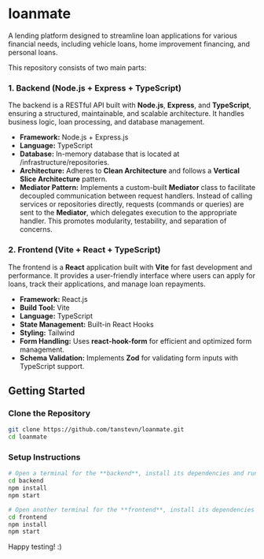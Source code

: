 # **loanmate**

A lending platform designed to streamline loan applications for various financial needs, including vehicle loans, home improvement financing, and personal loans.

This repository consists of two main parts:

### **1. Backend (Node.js + Express + TypeScript)**

The backend is a RESTful API built with **Node.js**, **Express**, and **TypeScript**, ensuring a structured, maintainable, and scalable architecture. It handles business logic, loan processing, and database management.

- **Framework:** Node.js + Express.js
- **Language:** TypeScript
- **Database:** In-memory database that is located at /infrastructure/repositories.
- **Architecture:** Adheres to **Clean Architecture** and follows a **Vertical Slice Architecture** pattern.
- **Mediator Pattern:** Implements a custom-built **Mediator** class to facilitate decoupled communication between request handlers. Instead of calling services or repositories directly, requests (commands or queries) are sent to the **Mediator**, which delegates execution to the appropriate handler. This promotes modularity, testability, and separation of concerns.

### **2. Frontend (Vite + React + TypeScript)**

The frontend is a **React** application built with **Vite** for fast development and performance. It provides a user-friendly interface where users can apply for loans, track their applications, and manage loan repayments.

- **Framework:** React.js
- **Build Tool:** Vite
- **Language:** TypeScript
- **State Management:** Built-in React Hooks
- **Styling:** Tailwind
- **Form Handling:** Uses **react-hook-form** for efficient and optimized form management.
- **Schema Validation:** Implements **Zod** for validating form inputs with TypeScript support.

## **Getting Started**

### **Clone the Repository**

```bash
git clone https://github.com/tanstevn/loanmate.git
cd loanmate
```

### **Setup Instructions**

```bash
# Open a terminal for the **backend**, install its dependencies and run the application:
cd backend
npm install
npm start

# Open another terminal for the **frontend**, install its dependencies and run the application:
cd frontend
npm install
npm start
```

Happy testing! :)
